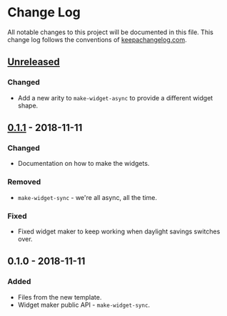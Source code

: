 # Change Log
All notable changes to this project will be documented in this file. This change log follows the conventions of [keepachangelog.com](http://keepachangelog.com/).

## [Unreleased]
### Changed
- Add a new arity to `make-widget-async` to provide a different widget shape.

## [0.1.1] - 2018-11-11
### Changed
- Documentation on how to make the widgets.

### Removed
- `make-widget-sync` - we're all async, all the time.

### Fixed
- Fixed widget maker to keep working when daylight savings switches over.

## 0.1.0 - 2018-11-11
### Added
- Files from the new template.
- Widget maker public API - `make-widget-sync`.

[Unreleased]: https://github.com/your-name/bowling-kata/compare/0.1.1...HEAD
[0.1.1]: https://github.com/your-name/bowling-kata/compare/0.1.0...0.1.1
